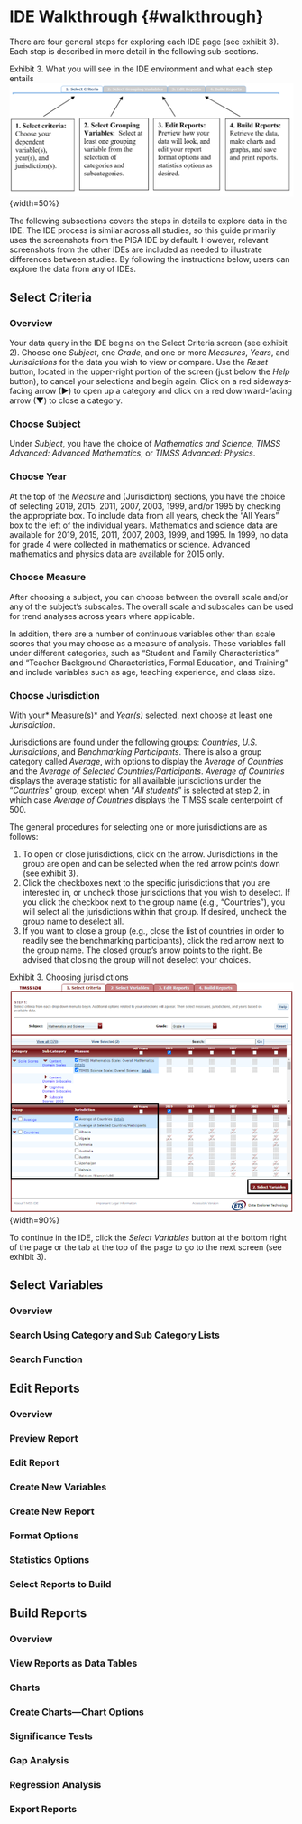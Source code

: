 # IDE Walkthrough {#walkthrough}

There are four general steps for exploring each IDE page (see exhibit 3). Each step is described in more detail in the following sub-sections. 

Exhibit 3. What you will see in the IDE environment and what each step entails
![](images/chapter2/four-steps.png){width=50%}

The following subsections covers the steps in details to explore data in the IDE. The IDE process is similar across all studies, so this guide primarily uses the screenshots from the PISA IDE by default. However, relevant screenshots from the other IDEs are included as needed to illustrate differences between studies. By following the instructions below, users can explore the data from any of IDEs.


## Select Criteria

### Overview

Your data query in the IDE begins on the Select Criteria screen (see exhibit 2).
Choose one *Subject*, one *Grade*, and one or more *Measures*, *Years*, and *Jurisdictions* for the data you wish to view or compare.
Use the *Reset* button, located in the upper-right portion of the screen (just below the *Help* button), to cancel your selections and begin again.
Click on a red sideways-facing arrow (►) to open up a category and click on a red downward-facing arrow (▼) to close a category.

### Choose Subject

Under *Subject*, you have the choice of *Mathematics and Science*, *TIMSS Advanced: Advanced Mathematics*, or *TIMSS Advanced: Physics*. 

### Choose Year

At the top of the *Measure* and (Jurisdiction) sections, you have the choice of selecting 2019, 2015, 2011, 2007, 2003, 1999, and/or 1995 by checking the appropriate box. To include data from all years, check the “All Years” box to the left of the individual years. Mathematics and science data are available for 2019, 2015, 2011, 2007, 2003, 1999, and 1995. In 1999, no data for grade 4 were collected in mathematics or science. Advanced mathematics and physics data are available for 2015 only. 

### Choose Measure

After choosing a subject, you can choose between the overall scale and/or any of the subject’s subscales. The overall scale and subscales can be used for trend analyses across years where applicable.

In addition, there are a number of continuous variables other than scale scores that you may choose as a measure of analysis. These variables fall under different categories, such as “Student and Family Characteristics” and “Teacher Background Characteristics, Formal Education, and Training” and include variables such as age, teaching experience, and class size. 

### Choose Jurisdiction

With your* Measure(s)* and *Year(s)* selected, next choose at least one *Jurisdiction*. 

Jurisdictions are found under the following groups: *Countries*, *U.S. Jurisdictions*, and *Benchmarking Participants*. There is also a group category called *Average*, with options to display the *Average of Countries* and the *Average of Selected Countries/Participants*. *Average of Countries* displays the average statistic for all available jurisdictions under the “*Countries*” group, except when “*All students*” is selected at step 2, in which case *Average of Countries* displays the TIMSS scale centerpoint of 500.

The general procedures for selecting one or more jurisdictions are as follows:

1.	To open or close jurisdictions, click on the arrow. Jurisdictions in the group are open and can be selected when the red arrow points down (see exhibit 3).    
2.	Click the checkboxes next to the specific jurisdictions that you are interested in, or uncheck those jurisdictions that you wish to deselect. If you click the checkbox next to the group name (e.g., “Countries”), you will select all the jurisdictions within that group. If desired, uncheck the group name to deselect all.  
3.	If you want to close a group (e.g., close the list of countries in order to readily see the benchmarking participants), click the red arrow next to the group name. The closed group’s arrow points to the right. Be advised that closing the group will not deselect your choices. 

Exhibit 3. Choosing jurisdictions 
![](images/chapter2/choosing-jurisdictions.png){width=90%}

To continue in the IDE, click the *Select Variables* button at the bottom right of the page or the tab at the top of the page to go to the next screen (see exhibit 3). 


## Select Variables

### Overview 

### Search Using Category and Sub Category Lists 

### Search Function


## Edit Reports

### Overview 

### Preview Report

### Edit Report

### Create New Variables

### Create New Report

### Format Options

### Statistics Options

### Select Reports to Build



## Build Reports

### Overview

### View Reports as Data Tables

### Charts

### Create Charts—Chart Options

### Significance Tests

### Gap Analysis

### Regression Analysis

### Export Reports


